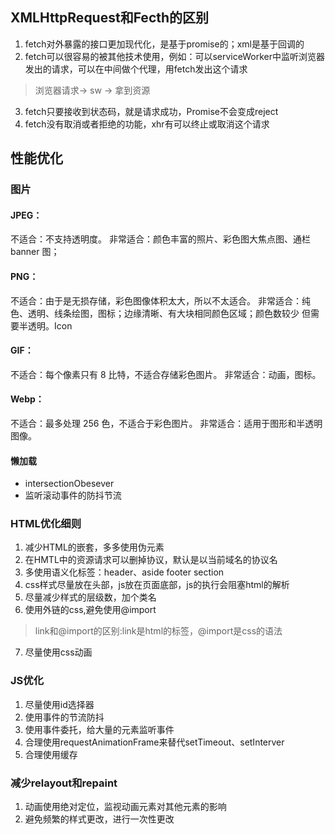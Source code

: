 ## XMLHttpRequest和Fecth的区别
1. fetch对外暴露的接口更加现代化，是基于promise的；xml是基于回调的
2. fetch可以很容易的被其他技术使用，例如：可以serviceWorker中监听浏览器发出的请求，可以在中间做个代理，用fetch发出这个请求
> 浏览器请求-> sw -> 拿到资源
3. fetch只要接收到状态码，就是请求成功，Promise不会变成reject
4. fetch没有取消或者拒绝的功能，xhr有可以终止或取消这个请求
## 性能优化
### 图片
#### JPEG：
 不适合：不支持透明度。
非常适合：颜色丰富的照片、彩色图大焦点图、通栏 banner 图；
#### PNG：
不适合：由于是无损存储，彩色图像体积太大，所以不太适合。
非常适合：纯色、透明、线条绘图，图标；边缘清晰、有大块相同颜色区域；颜色数较少
但需要半透明。Icon
#### GIF：
不适合：每个像素只有 8 比特，不适合存储彩色图片。
非常适合：动画，图标。
#### Webp：
不适合：最多处理 256 色，不适合于彩色图片。
非常适合：适用于图形和半透明图像。 
#### 懒加载
* intersectionObesever
* 监听滚动事件的防抖节流
### HTML优化细则
1. 减少HTML的嵌套，多多使用伪元素
2. 在HMTL中的资源请求可以删掉协议，默认是以当前域名的协议名
3. 多使用语义化标签：header、aside footer section
4. css样式尽量放在头部，js放在页面底部，js的执行会阻塞html的解析
5. 尽量减少样式的层级数，加个类名
6. 使用外链的css,避免使用@import
> link和@import的区别:link是html的标签，@import是css的语法
7. 尽量使用css动画
### JS优化
1. 尽量使用id选择器
2. 使用事件的节流防抖
3. 使用事件委托，给大量的元素监听事件
4. 合理使用requestAnimationFrame来替代setTimeout、setInterver
5. 合理使用缓存
### 减少relayout和repaint
1. 动画使用绝对定位，监视动画元素对其他元素的影响
2. 避免频繁的样式更改，进行一次性更改
